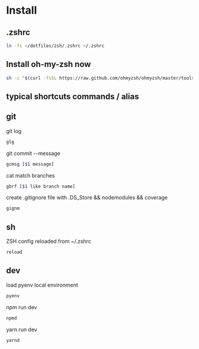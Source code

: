 # Install

## .zshrc
```bash
ln -fs ~/dotfiles/zsh/.zshrc ~/.zshrc
```

## Install oh-my-zsh now
```bash
sh -c "$(curl -fsSL https://raw.github.com/ohmyzsh/ohmyzsh/master/tools/install.sh)"
```

## typical shortcuts commands / alias
## git

git log
```bash
glg
  ```

git commit --message

``` bash
gcmsg [$1 message]
```

cat match branches
``` bash
gbrf [$1 like branch name]
```

create .gitignore file with .DS_Store && nodemodules && coverage
``` bash
gignm
```

## sh
ZSH config reloaded from ~/.zshrc
``` bash
reload
```


## dev
load pyenv local environment
``` bash
pyenv
```

npm run dev
``` bash
npmd
```

yarn run dev
``` bash
yarnd
```
